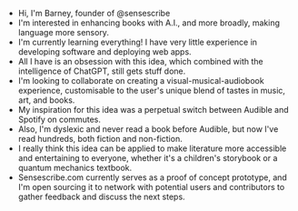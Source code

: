 - Hi, I'm Barney, founder of @sensescribe
- I'm interested in enhancing books with A.I., and more broadly, making language more sensory.
- I'm currently learning everything! I have very little experience in developing software and deploying web apps.
- All I have is an obsession with this idea, which combined with the intelligence of ChatGPT, still gets stuff done.
- I'm looking to collaborate on creating a visual-musical-audiobook experience, customisable to the user's unique blend of tastes in music, art, and books.
- My inspiration for this idea was a perpetual switch between Audible and Spotify on commutes.
- Also, I'm dyslexic and never read a book before Audible, but now I've read hundreds, both fiction and non-fiction.
- I really think this idea can be applied to make literature more accessible and entertaining to everyone, whether it's a children's storybook or a quantum mechanics textbook.
- Sensescribe.com currently serves as a proof of concept prototype, and I'm open sourcing it to network with potential users and contributors to gather feedback and discuss the next steps.
 


